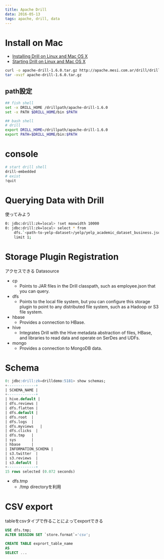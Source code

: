 ```yaml
---
title: Apache Drill
data: 2016-05-13
tags: apache, drill, data
---
```



# Install on Mac

+ [Installing Drill on Linux and Mac OS X](https://drill.apache.org/docs/installing-drill-on-linux-and-mac-os-x/)
+ [Starting Drill on Linux and Mac OS X](https://drill.apache.org/docs/starting-drill-on-linux-and-mac-os-x/)

```bash
curl -o apache-drill-1.6.0.tar.gz http://apache.mesi.com.ar/drill/drill-1.6.0/apache-drill-1.6.0.tar.gz
tar -xvzf apache-drill-1.6.0.tar.gz
```

## path設定

```sh
## fish shell
set -x DRILL_HOME /drillpath/apache-drill-1.6.0
set -x PATH $DRILL_HOME/bin $PATH

## bash shell
# drill
export DRILL_HOME=/drillpath/apache-drill-1.6.0
export PATH=$DRILL_HOME/bin:$PATH
```

# console

```sh
# start drill shell
drill-embedded
# exist
!quit
```


# Querying Data with Drill
使ってみよう

```sh
0: jdbc:drill:zk=local> !set maxwidth 10000
0: jdbc:drill:zk=local> select * from
    dfs.`<path-to-yelp-dataset>/yelp/yelp_academic_dataset_business.json`
    limit 1;
```

# Storage Plugin Registration

アクセスできる Datasource

+ cp
  + Points to JAR files in the Drill classpath, such as employee.json that you can query.
+ dfs
  + Points to the local file system, but you can configure this storage plugin to point to any distributed file system, such as a Hadoop or S3 file system.
+ hbase
  + Provides a connection to HBase.
+ hive
  + Integrates Drill with the Hive metadata abstraction of files, HBase, and libraries to read data and operate on SerDes and UDFs.
+ mongo
  + Provides a connection to MongoDB data.

# Schema


```sql
0: jdbc:drill:zk=drilldemo:5181> show schemas;
+-------------+
| SCHEMA_NAME |
+-------------+
| hive.default |
| dfs.reviews |
| dfs.flatten |
| dfs.default |
| dfs.root  |
| dfs.logs  |
| dfs.myviews   |
| dfs.clicks  |
| dfs.tmp   |
| sys       |
| hbase     |
| INFORMATION_SCHEMA |
| s3.twitter  |
| s3.reviews  |
| s3.default  |
+-------------+
15 rows selected (0.072 seconds)
```

+ dfs.tmp
  + /tmp directoryを利用

# CSV export

tableをcsvタイプで作ることによってexportできる

```sql
USE dfs.tmp;
ALTER SESSION SET `store.format`='csv';

CREATE TABLE exprort_table_name
AS
SELECT ...
```
